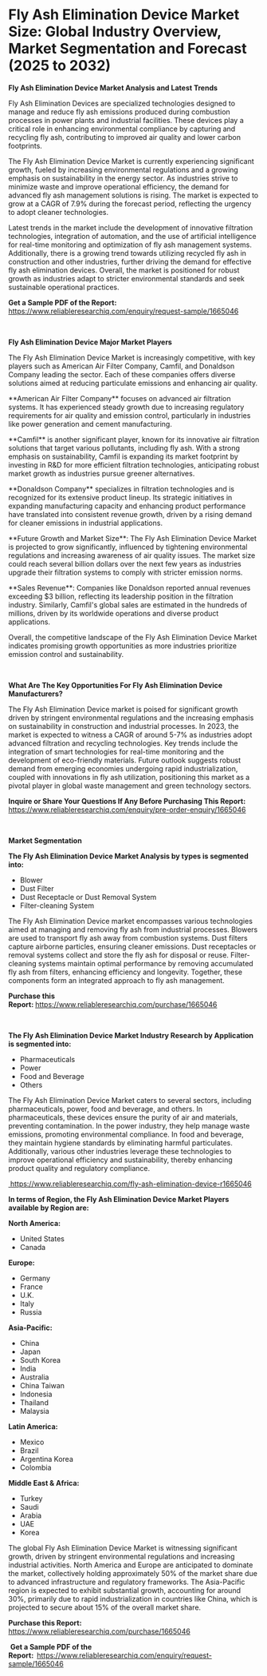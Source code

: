 <p><h1>Fly Ash Elimination Device Market Size: Global Industry Overview, Market Segmentation and Forecast (2025 to 2032)</h1></p><p><strong>Fly Ash Elimination Device Market Analysis and Latest Trends</strong></p>
<p><p>Fly Ash Elimination Devices are specialized technologies designed to manage and reduce fly ash emissions produced during combustion processes in power plants and industrial facilities. These devices play a critical role in enhancing environmental compliance by capturing and recycling fly ash, contributing to improved air quality and lower carbon footprints. </p><p>The Fly Ash Elimination Device Market is currently experiencing significant growth, fueled by increasing environmental regulations and a growing emphasis on sustainability in the energy sector. As industries strive to minimize waste and improve operational efficiency, the demand for advanced fly ash management solutions is rising. The market is expected to grow at a CAGR of 7.9% during the forecast period, reflecting the urgency to adopt cleaner technologies. </p><p>Latest trends in the market include the development of innovative filtration technologies, integration of automation, and the use of artificial intelligence for real-time monitoring and optimization of fly ash management systems. Additionally, there is a growing trend towards utilizing recycled fly ash in construction and other industries, further driving the demand for effective fly ash elimination devices. Overall, the market is positioned for robust growth as industries adapt to stricter environmental standards and seek sustainable operational practices.</p></p>
<p><strong>Get a Sample PDF of the Report:&nbsp;</strong> <a href="https://www.reliableresearchiq.com/enquiry/request-sample/1665046?utm_campaign=2805&utm_medium=2&utm_source=Github&utm_content=ia&utm_term=18042025&utm_id=fly-ash-elimination-device">https://www.reliableresearchiq.com/enquiry/request-sample/1665046</a></p>
<p>&nbsp;</p>
<p><strong>Fly Ash Elimination Device Major Market Players</strong></p>
<p><p>The Fly Ash Elimination Device Market is increasingly competitive, with key players such as American Air Filter Company, Camfil, and Donaldson Company leading the sector. Each of these companies offers diverse solutions aimed at reducing particulate emissions and enhancing air quality.</p><p>**American Air Filter Company** focuses on advanced air filtration systems. It has experienced steady growth due to increasing regulatory requirements for air quality and emission control, particularly in industries like power generation and cement manufacturing. </p><p>**Camfil** is another significant player, known for its innovative air filtration solutions that target various pollutants, including fly ash. With a strong emphasis on sustainability, Camfil is expanding its market footprint by investing in R&D for more efficient filtration technologies, anticipating robust market growth as industries pursue greener alternatives.</p><p>**Donaldson Company** specializes in filtration technologies and is recognized for its extensive product lineup. Its strategic initiatives in expanding manufacturing capacity and enhancing product performance have translated into consistent revenue growth, driven by a rising demand for cleaner emissions in industrial applications.</p><p>**Future Growth and Market Size**: The Fly Ash Elimination Device Market is projected to grow significantly, influenced by tightening environmental regulations and increasing awareness of air quality issues. The market size could reach several billion dollars over the next few years as industries upgrade their filtration systems to comply with stricter emission norms.</p><p>**Sales Revenue**: Companies like Donaldson reported annual revenues exceeding $3 billion, reflecting its leadership position in the filtration industry. Similarly, Camfil's global sales are estimated in the hundreds of millions, driven by its worldwide operations and diverse product applications. </p><p>Overall, the competitive landscape of the Fly Ash Elimination Device Market indicates promising growth opportunities as more industries prioritize emission control and sustainability.</p></p>
<p>&nbsp;</p>
<p><strong>What Are The Key Opportunities For Fly Ash Elimination Device Manufacturers?</strong></p>
<p><p>The Fly Ash Elimination Device market is poised for significant growth driven by stringent environmental regulations and the increasing emphasis on sustainability in construction and industrial processes. In 2023, the market is expected to witness a CAGR of around 5-7% as industries adopt advanced filtration and recycling technologies. Key trends include the integration of smart technologies for real-time monitoring and the development of eco-friendly materials. Future outlook suggests robust demand from emerging economies undergoing rapid industrialization, coupled with innovations in fly ash utilization, positioning this market as a pivotal player in global waste management and green technology sectors.</p></p>
<p><strong>Inquire or Share Your Questions If Any Before Purchasing This Report:</strong> <a href="https://www.reliableresearchiq.com/enquiry/pre-order-enquiry/1665046?utm_campaign=2805&utm_medium=2&utm_source=Github&utm_content=ia&utm_term=18042025&utm_id=fly-ash-elimination-device">https://www.reliableresearchiq.com/enquiry/pre-order-enquiry/1665046</a></p>
<p>&nbsp;</p>
<p><strong>Market Segmentation</strong></p>
<p><strong>The Fly Ash Elimination Device Market Analysis by types is segmented into:</strong></p>
<p><ul><li>Blower</li><li>Dust Filter</li><li>Dust Receptacle or Dust Removal System</li><li>Filter-cleaning System</li></ul></p>
<p><p>The Fly Ash Elimination Device market encompasses various technologies aimed at managing and removing fly ash from industrial processes. Blowers are used to transport fly ash away from combustion systems. Dust filters capture airborne particles, ensuring cleaner emissions. Dust receptacles or removal systems collect and store the fly ash for disposal or reuse. Filter-cleaning systems maintain optimal performance by removing accumulated fly ash from filters, enhancing efficiency and longevity. Together, these components form an integrated approach to fly ash management.</p></p>
<p><strong>Purchase this Report:&nbsp;</strong><a href="https://www.reliableresearchiq.com/purchase/1665046?utm_campaign=2805&utm_medium=2&utm_source=Github&utm_content=ia&utm_term=18042025&utm_id=fly-ash-elimination-device">https://www.reliableresearchiq.com/purchase/1665046</a></p>
<p>&nbsp;</p>
<p><strong>The Fly Ash Elimination Device Market Industry Research by Application is segmented into:</strong></p>
<p><ul><li>Pharmaceuticals</li><li>Power</li><li>Food and Beverage</li><li>Others</li></ul></p>
<p><p>The Fly Ash Elimination Device Market caters to several sectors, including pharmaceuticals, power, food and beverage, and others. In pharmaceuticals, these devices ensure the purity of air and materials, preventing contamination. In the power industry, they help manage waste emissions, promoting environmental compliance. In food and beverage, they maintain hygiene standards by eliminating harmful particulates. Additionally, various other industries leverage these technologies to improve operational efficiency and sustainability, thereby enhancing product quality and regulatory compliance.</p></p>
<p><a href="https://www.reliableresearchiq.com/fly-ash-elimination-device-r1665046?utm_campaign=2805&utm_medium=2&utm_source=Github&utm_content=ia&utm_term=18042025&utm_id=fly-ash-elimination-device">&nbsp;https://www.reliableresearchiq.com/fly-ash-elimination-device-r1665046</a></p>
<p><strong>In terms of Region, the Fly Ash Elimination Device Market Players available by Region are:</strong></p>
<p>
    <p> <strong> North America: </strong>
        <ul>
            <li>United States</li>
            <li>Canada</li>
        </ul>
        </p> 
    <p> <strong> Europe: </strong>
        <ul>
            <li>Germany</li>
            <li>France</li>
            <li>U.K.</li>
            <li>Italy</li>
            <li>Russia</li>
        </ul>
        </p> 
    <p> <strong> Asia-Pacific: </strong>
        <ul>
            <li>China</li>
            <li>Japan</li>
            <li>South Korea</li>
            <li>India</li>
            <li>Australia</li>
            <li>China Taiwan</li>
            <li>Indonesia</li>
            <li>Thailand</li>
            <li>Malaysia</li>
        </ul>
        </p> 
    <p> <strong> Latin America: </strong>
        <ul>
            <li>Mexico</li>
            <li>Brazil</li>
            <li>Argentina Korea</li>
            <li>Colombia</li>
        </ul>
        </p> 
    <p> <strong> Middle East & Africa: </strong>
        <ul>
            <li>Turkey</li>
            <li>Saudi</li>
            <li>Arabia</li>
            <li>UAE</li>
            <li>Korea</li>
        </ul>
    </p>
    </p>
<p><p>The global Fly Ash Elimination Device Market is witnessing significant growth, driven by stringent environmental regulations and increasing industrial activities. North America and Europe are anticipated to dominate the market, collectively holding approximately 50% of the market share due to advanced infrastructure and regulatory frameworks. The Asia-Pacific region is expected to exhibit substantial growth, accounting for around 30%, primarily due to rapid industrialization in countries like China, which is projected to secure about 15% of the overall market share.</p></p>
<p><strong>Purchase this Report: </strong><a href="https://www.reliableresearchiq.com/purchase/1665046?utm_campaign=2805&utm_medium=2&utm_source=Github&utm_content=ia&utm_term=18042025&utm_id=fly-ash-elimination-device">https://www.reliableresearchiq.com/purchase/1665046</a></p>
<p>&nbsp;<strong>Get a Sample PDF of the Report:&nbsp;&nbsp;</strong><a href="https://www.reliableresearchiq.com/enquiry/request-sample/1665046?utm_campaign=2805&utm_medium=2&utm_source=Github&utm_content=ia&utm_term=18042025&utm_id=fly-ash-elimination-device">https://www.reliableresearchiq.com/enquiry/request-sample/1665046</a></p>
<p><strong></strong></p>
<p><p></p><p></p><p></p></p>